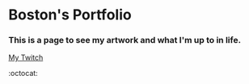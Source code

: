 # Boston's Portfolio

### This is a page to see my artwork and what I'm up to in life.

[My Twitch](https://twitch.tv/zipplin)

:octocat: